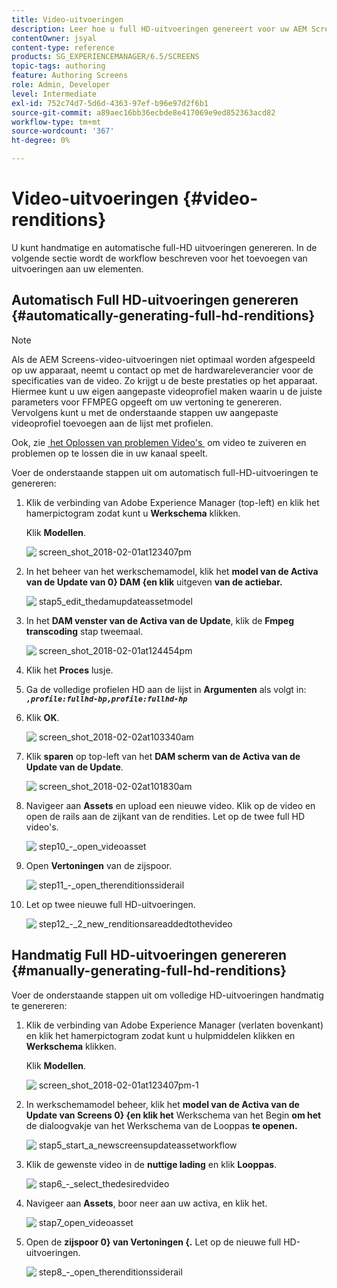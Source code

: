 ```yaml
---
title: Video-uitvoeringen
description: Leer hoe u full HD-uitvoeringen genereert voor uw AEM Screens-project.
contentOwner: jsyal
content-type: reference
products: SG_EXPERIENCEMANAGER/6.5/SCREENS
topic-tags: authoring
feature: Authoring Screens
role: Admin, Developer
level: Intermediate
exl-id: 752c74d7-5d6d-4363-97ef-b96e97d2f6b1
source-git-commit: a89aec16bb36ecbde8e417069e9ed852363acd82
workflow-type: tm+mt
source-wordcount: '367'
ht-degree: 0%

---
```


# Video-uitvoeringen {#video-renditions}

U kunt handmatige en automatische full-HD uitvoeringen genereren. In de volgende sectie wordt de workflow beschreven voor het toevoegen van uitvoeringen aan uw elementen.

## Automatisch Full HD-uitvoeringen genereren {#automatically-generating-full-hd-renditions}

>[!NOTE]
>
>Als de AEM Screens-video-uitvoeringen niet optimaal worden afgespeeld op uw apparaat, neemt u contact op met de hardwareleverancier voor de specificaties van de video. Zo krijgt u de beste prestaties op het apparaat. Hiermee kunt u uw eigen aangepaste videoprofiel maken waarin u de juiste parameters voor FFMPEG opgeeft om uw vertoning te genereren. Vervolgens kunt u met de onderstaande stappen uw aangepaste videoprofiel toevoegen aan de lijst met profielen.
>
>Ook, zie [&#x200B; het Oplossen van problemen Video&#39;s &#x200B;](troubleshoot-videos.md) om video te zuiveren en problemen op te lossen die in uw kanaal speelt.

Voer de onderstaande stappen uit om automatisch full-HD-uitvoeringen te genereren:

1. Klik de verbinding van Adobe Experience Manager (top-left) en klik het hamerpictogram zodat kunt u **Werkschema** klikken.

   Klik **Modellen**.

   ![&#x200B; screen_shot_2018-02-01at123407pm &#x200B;](assets/screen_shot_2018-02-01at123407pm.png)

1. In het beheer van het werkschemamodel, klik het **model van de Activa van de Update van 0&rbrace; DAM &lbrace;en klik** uitgeven **van de actiebar.**

   ![&#x200B; stap5_edit_thedamupdateassetmodel &#x200B;](assets/step5_-_edit_thedamupdateassetmodel.png)

1. In het **DAM venster van de Activa van de Update**, klik de **Fmpeg transcoding** stap tweemaal.

   ![&#x200B; screen_shot_2018-02-01at124454pm &#x200B;](assets/screen_shot_2018-02-01at124454pm.png)

1. Klik het **Proces** lusje.
1. Ga de volledige profielen HD aan de lijst in **Argumenten** als volgt in:
   ***`,profile:fullhd-bp,profile:fullhd-hp`***
1. Klik **OK**.

   ![&#x200B; screen_shot_2018-02-02at103340am &#x200B;](assets/screen_shot_2018-02-02at103340am.png)

1. Klik **sparen** op top-left van het **DAM scherm van de Activa van de Update van de Update**.

   ![&#x200B; screen_shot_2018-02-02at101830am &#x200B;](assets/screen_shot_2018-02-02at101830am.png)

1. Navigeer aan **Assets** en upload een nieuwe video. Klik op de video en open de rails aan de zijkant van de rendities. Let op de twee full HD video&#39;s.

   ![&#x200B; step10_-_open_videoasset &#x200B;](assets/step10_-_open_thevideoasset.png)

1. Open **Vertoningen** van de zijspoor.

   ![&#x200B; step11_-_open_therenditionssiderail &#x200B;](assets/step11_-_open_therenditionssiderail.png)

1. Let op twee nieuwe full HD-uitvoeringen.

   ![&#x200B; step12_-_2_new_renditionsareaddedtothevideo &#x200B;](assets/step12_-_2_new_renditionsareaddedtothevideo.png)

## Handmatig Full HD-uitvoeringen genereren {#manually-generating-full-hd-renditions}

Voer de onderstaande stappen uit om volledige HD-uitvoeringen handmatig te genereren:

1. Klik de verbinding van Adobe Experience Manager (verlaten bovenkant) en klik het hamerpictogram zodat kunt u hulpmiddelen klikken en **Werkschema** klikken.

   Klik **Modellen**.

   ![&#x200B; screen_shot_2018-02-01at123407pm-1 &#x200B;](assets/screen_shot_2018-02-01at123407pm-1.png)

1. In werkschemamodel beheer, klik het **model van de Activa van de Update van Screens 0&rbrace; &lbrace;en klik het** Werkschema van het Begin **om het** de dialoogvakje van het Werkschema van de Looppas **te openen.**

   ![&#x200B; stap5_start_a_newscreensupdateassetworkflow &#x200B;](assets/step5_-_start_a_newscreensupdateassetworkflow.png)

1. Klik de gewenste video in de **nuttige lading** en klik **Looppas**.

   ![&#x200B; stap6_-_select_thedesiredvideo &#x200B;](assets/step6_-_select_thedesiredvideo.png)

1. Navigeer aan **Assets**, boor neer aan uw activa, en klik het.

   ![&#x200B; stap7_open_videoasset &#x200B;](assets/step7_-_open_thevideoasset.png)

1. Open de **zijspoor 0&rbrace; van Vertoningen &lbrace;.** Let op de nieuwe full HD-uitvoeringen.

   ![&#x200B; step8_-_open_therenditionssiderail &#x200B;](assets/step8_-_open_therenditionssiderail.png)
